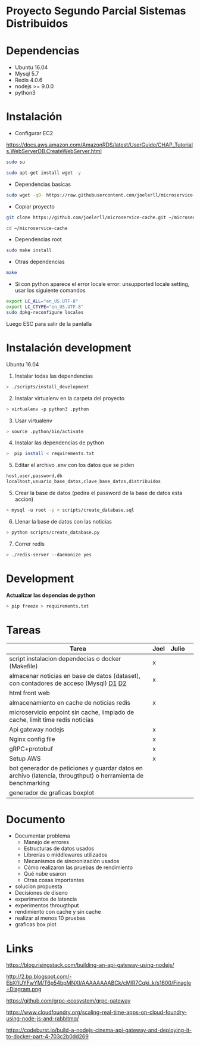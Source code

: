 # Proyecto Segundo Parcial Sistemas Distribuidos

# Dependencias

* Ubuntu 16.04
* Mysql 5.7
* Redis 4.0.6
* nodejs >= 9.0.0
* python3


# Instalación

* Configurar EC2

https://docs.aws.amazon.com/AmazonRDS/latest/UserGuide/CHAP_Tutorials.WebServerDB.CreateWebServer.html

```sh
sudo su
```

```sh
sudo apt-get install wget -y
```

* Dependencias basicas

```sh
sudo wget -qO- https://raw.githubusercontent.com/joelerll/microservice-cache/master/scripts/install_root | bash
```

* Copiar proyecto

```sh
git clone https://github.com/joelerll/microservice-cache.git ~/microservice-cache
```

```sh
cd ~/microservice-cache
```

* Dependencias root

```sh
sudo make install
```

* Otras dependencias

```sh
make
```
<!-- ```sh
> mysql -u root -p < scripts/create_database.sql
```
 -->

<!-- ```sh
> mysql -u root -p
```

```sh
> source ~/scripts/create_database.sql;
```
 -->

 * Si con python aparece el error  locale error: unsupported locale setting, usar los siguiente comandos

```sh
export LC_ALL="en_US.UTF-8"
export LC_CTYPE="en_US.UTF-8"
sudo dpkg-reconfigure locales
```

Luego ESC para salir de la pantalla


# Instalación development

Ubuntu 16.04

1. Instalar todas las dependencias

```sh
> ./scripts/install_development
```

2. Instalar virtualenv en la carpeta del proyecto

```sh
> virtualenv -p python3 .python
```

3. Usar virtualenv

```sh
> source .python/bin/activate
```

4. Instalar las dependencias de python 

```sh
>  pip install < requirements.txt 
```

5. Editar el archivo .env con los datos que se piden

```txt
host,user,password,db
localhost,usuario_base_datos,clave_base_datos,distribuidos
```

5. Crear la base de datos (pedira el password de la base de datos esta accion)

```sh
> mysql -u root -p < scripts/create_database.sql
```

6. Llenar la base de datos con las noticias

```sh
> python scripts/create_database.py
```

7. Correr redis

```sh
> ./redis-server --daemonize yes
```

# Development

__Actualizar las depencias de python__

```sh
> pip freeze > requirements.txt 
```

# Tareas

|  Tarea | Joel  | Julio  |   |
|---|---|---|---|
| script instalacion dependecias o docker (Makefile) | x  |   |   |
| almacenar noticias en base de datos (dataset), con contadores de acceso (Mysql) [D1](https://archive.ics.uci.edu/ml/datasets/News+Aggregator) [D2](http://mlg.ucd.ie/datasets/bbc.html)  | x |   |   |
| html front web |   |   |   |
| almacenamiento en cache de noticias redis |  x |   |   |
| microservicio enpoint sin cache, limpiado de cache, limit time redis noticias |  |   |   |
| Api gateway nodejs  |  x |   |   |
| Nginx config file  | x |   |   |
| gRPC+protobuf  | x |   |   |
| Setup AWS  | x  |   |   |
| bot generador de peticiones y guardar datos en archivo (latencia, througthput) o herramienta de benchmarking |   |   |   |
| generador de graficas boxplot  |   |   |   |


# Documento

* Documentar problema
	* Manejo de errores
	* Estructuras de datos usados
	* Librerías o middlewares utilizados
	* Mecanismos de sincronización usados
	* Cómo realizaron las pruebas de rendimiento
	* Qué nube usaron
	* Otras cosas importantes
* solucion propuesta 
* Decisiones de diseno
* experimentos de latencia
* experimentos througthput
* rendimiento con cache y sin cache
* realizar al menos 10 pruebas
* graficas box plot

# Links
https://blog.risingstack.com/building-an-api-gateway-using-nodejs/

http://2.bp.blogspot.com/-EbXflUYFwYM/T6p54bpMNXI/AAAAAAAABCk/cMlR7Cqki_k/s1600/Finagle+Diagram.png

https://github.com/grpc-ecosystem/grpc-gateway

https://www.cloudfoundry.org/scaling-real-time-apps-on-cloud-foundry-using-node-js-and-rabbitmq/

https://codeburst.io/build-a-nodejs-cinema-api-gateway-and-deploying-it-to-docker-part-4-703c2b0dd269

